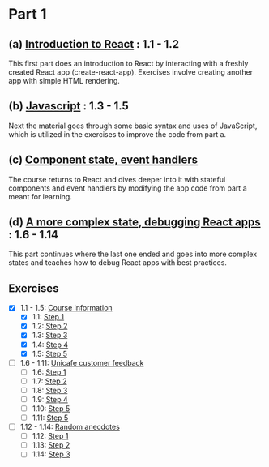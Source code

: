# Part 1
## (a) [Introduction to React](https://fullstackopen.com/en/part1/introduction_to_react) : 1.1 - 1.2
This first part does an introduction to React by interacting with a freshly created React app (create-react-app). Exercises involve creating another app with simple HTML rendering.
## (b) [Javascript](https://fullstackopen.com/en/part1/java_script) : 1.3 - 1.5
Next the material goes through some basic syntax and uses of JavaScript, which is utilized in the exercises to improve the code from part a.
## (c) [Component state, event handlers](https://fullstackopen.com/en/part1/component_state_event_handlers)
The course returns to React and dives deeper into it with stateful components and event handlers by modifying the app code from part a meant for learning.
## (d) [A more complex state, debugging React apps](https://fullstackopen.com/en/part1/a_more_complex_state_debugging_react_apps) : 1.6 - 1.14
This part continues where the last one ended and goes into more complex states and teaches how to debug React apps with best practices.
## Exercises
- [X] 1.1 - 1.5: [Course information](https://github.com/Aapok0/FullStackOpen/tree/main/Part1/1.1-1.5_courseinfo)
    - [X] 1.1: [Step 1](https://github.com/Aapok0/FullStackOpen/blob/2751d554ecfeac71515c24e1066a9c8b220ac6f6/Part1/1.1-1.5_courseinfo/src/App.js)
    - [X] 1.2: [Step 2](https://github.com/Aapok0/FullStackOpen/blob/5c7811ee7025fa1cb37222494514acdd36d5feb5/Part1/1.1-1.5_courseinfo/src/App.js)
    - [X] 1.3: [Step 3](https://github.com/Aapok0/FullStackOpen/blob/70e85fd40ac603932571ef1aa9da0b58b0a61360/Part1/1.1-1.5_courseinfo/src/App.js)
    - [X] 1.4: [Step 4](https://github.com/Aapok0/FullStackOpen/blob/e804b6127f3eec10326f5e3fcd1515607f7e059e/Part1/1.1-1.5_courseinfo/src/App.js)
    - [X] 1.5: [Step 5](https://github.com/Aapok0/FullStackOpen/blob/main/Part1/1.1-1.5_courseinfo/src/App.js)
- [ ] 1.6 - 1.11: [Unicafe customer feedback]()
    - [ ] 1.6: [Step 1]()
    - [ ] 1.7: [Step 2]()
    - [ ] 1.8: [Step 3]()
    - [ ] 1.9: [Step 4]()
    - [ ] 1.10: [Step 5]()
    - [ ] 1.11: [Step 5]()
- [ ] 1.12 - 1.14: [Random anecdotes]()
    - [ ] 1.12: [Step 1]()
    - [ ] 1.13: [Step 2]()
    - [ ] 1.14: [Step 3]()